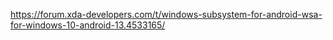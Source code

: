https://forum.xda-developers.com/t/windows-subsystem-for-android-wsa-for-windows-10-android-13.4533165/
